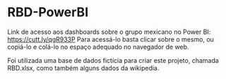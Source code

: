 # RBD-PowerBI

Link de acesso aos dashboards sobre o grupo mexicano no Power BI: https://cutt.ly/qgR933P
Para acessá-lo basta clicar sobre o mesmo, ou copiá-lo e colá-lo no espaço adequado no navegador de web.

Foi utilizada uma base de dados fictícia para criar este projeto, chamada RBD.xlsx, como também alguns dados da wikipedia. 

